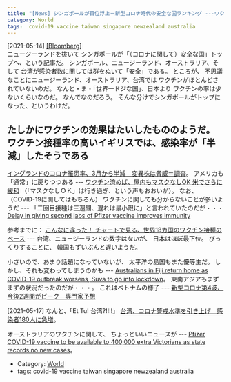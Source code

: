 ```yaml
---
title: "[News] シンガポールが首位浮上－新型コロナ時代の安全な国ランキング ---ワクチンが決め手"
category: World
tags:  covid-19 vaccine taiwan singapore newzealand australia
---
```


[2021-05-14] [[Bloomberg]](https://www.bloomberg.co.jp/news/articles/2021-04-26/QS5FPMDWRGG001)  
 ニュージーランドを抜いて
シンガポールが「（コロナに関して）安全な国」トップへ、という記事だ。
シンガポール、ニュージーランド、オーストラリア、そして
台湾が感染者数に関しては群をぬいて「安全」である。
ところが、
不思議なことにニュージーランド、オーストラリア、台湾では
ワクチンがほとんどされていないのだ。
なんと・ま・「世界一ドジな国」、日本より
ワクチンの率は少ないくらいなのだ。
なんでなのだろう。
そんな分けでシンガポールがトップになった、というわけだ。

 たしかにワクチンの効果はたいしたもののようだ。
ワクチン接種率の高いイギリスでは、感染率が「半減」したそうである
---
[イングランドのコロナ罹患率、3月から半減　変異株は脅威＝調査](https://jp.reuters.com/article/health-coronavirus-britain-study-idJPKBN2CU0C0?feedType=mktg&feedName=worldNews&WT.mc_id=Partner-Google)。
アメリカも「通常」に戻りつつある ---
[ワクチン済めば、屋内もマスクなしOK 米でさらに緩和](https://www.asahi.com/amp/articles/ASP5G2J63P5GUHBI001.html)
（「マスクなしＯＫ」は行き過ぎ、という声もおおいが）。
なお、
（COVID-19に関してはもちろん）
ワクチンに関しても分からないことが多いようだ ---
「二回目接種は三週間、遅れは最小限に」と言われていたのだが・・・
[Delay in giving second jabs of Pfizer vaccine improves immunity](https://amp.theguardian.com/science/2021/may/14/delay-in-giving-second-jabs-of-pfizer-vaccine-improves-immunity)

 参考までに：
[こんなに違った！ チャートで見る、世界18カ国のワクチン接種のペース](https://www.businessinsider.jp/post-234597) ---
台湾、ニュージーランドの数字はないが、
日本はほぼ最下位。
びっくりすることに、
韓国もずいぶんと遅いようだ。

 小さいので、あまり話題になっていないが、
太平洋の島国もまた優等生だ。
しかし、それも変わってしまうのかも ---
[Australians in Fiji return home as COVID-19 outbreak worsens,
Suva to go into lockdown](https://www.abc.net.au/news/2021-05-14/australians-return-from-fiji-covid-outbreak-lockdown-suva/100136820)。
東南アジアもまずまずの状況だったのだが・・・。
これはベトナムの様子 ---
[新型コロナ第4波、今後2週間がピーク　専門家予想](https://www.viet-jo.com/news/social/210511150026.html)

 [2021-05-17]
なんと、「Et Tu! 台湾?!!!!」
[台湾、コロナ警戒水準を引き上げ　感染者180人に急増](https://jp.reuters.com/article/health-coronavirus-taiwan-idJPL4N2N203I)。

 オーストラリアのワクチンに関して、
ちょっといいニュースが ---
[Pfizer COVID-19 vaccine to be available to 400,000 extra Victorians as state records no new cases](https://www.abc.net.au/news/2021-05-14/victoria-pfizer-vaccine-expansion-to-more-under-50s/100139064)。

- Category: [World](categories.html#World)
- tags:  covid-19 vaccine taiwan singapore newzealand australia

